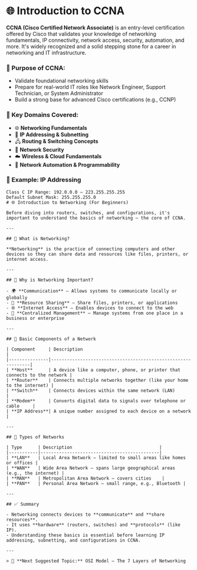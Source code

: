 # 🌐 Introduction to CCNA

**CCNA (Cisco Certified Network Associate)** is an entry-level certification offered by Cisco that validates your knowledge of networking fundamentals, IP connectivity, network access, security, automation, and more. It's widely recognized and a solid stepping stone for a career in networking and IT infrastructure.

### 🎯 Purpose of CCNA:
- Validate foundational networking skills
- Prepare for real-world IT roles like Network Engineer, Support Technician, or System Administrator
- Build a strong base for advanced Cisco certifications (e.g., CCNP)

### 🔑 Key Domains Covered:
- 🌐 **Networking Fundamentals**
- 🔌 **IP Addressing & Subnetting**
- 🖧 **Routing & Switching Concepts**
- 🔐 **Network Security**
- ☁️ **Wireless & Cloud Fundamentals**
- 🤖 **Network Automation & Programmability**

### 📘 Example: IP Addressing
```text
Class C IP Range: 192.0.0.0 – 223.255.255.255
Default Subnet Mask: 255.255.255.0
# 🌐 Introduction to Networking (For Beginners)

Before diving into routers, switches, and configurations, it's important to understand the basics of networking — the core of CCNA.

---

## 🧠 What is Networking?

**Networking** is the practice of connecting computers and other devices so they can share data and resources like files, printers, or internet access.

---

## 🔌 Why is Networking Important?

- 🌍 **Communication** – Allows systems to communicate locally or globally
- 📁 **Resource Sharing** – Share files, printers, or applications
- 🌐 **Internet Access** – Enables devices to connect to the web
- 💼 **Centralized Management** – Manage systems from one place in a business or enterprise

---

## 🧱 Basic Components of a Network

| Component     | Description                                                  |
|---------------|--------------------------------------------------------------|
| **Host**      | A device like a computer, phone, or printer that connects to the network |
| **Router**    | Connects multiple networks together (like your home to the internet) |
| **Switch**    | Connects devices within the same network (LAN)               |
| **Modem**     | Converts digital data to signals over telephone or cable     |
| **IP Address**| A unique number assigned to each device on a network         |

---

## 📂 Types of Networks

| Type      | Description                                 |
|-----------|---------------------------------------------|
| **LAN**   | Local Area Network – limited to small areas like homes or offices |
| **WAN**   | Wide Area Network – spans large geographical areas (e.g., the internet) |
| **MAN**   | Metropolitan Area Network – covers cities    |
| **PAN**   | Personal Area Network – small range, e.g., Bluetooth |

---

## ✅ Summary

- Networking connects devices to **communicate** and **share resources**.
- It uses **hardware** (routers, switches) and **protocols** (like IP).
- Understanding these basics is essential before learning IP addressing, subnetting, and configurations in CCNA.

---

> 🔄 **Next Suggested Topic:** OSI Model – The 7 Layers of Networking


